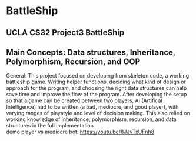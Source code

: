 # BattleShip
UCLA CS32 Project3 BattleShip
-----
Main Concepts: Data structures, Inheritance, Polymorphism, Recursion, and OOP 
-----
General: This project focused on developing from skeleton code, a working battleship game. Writing helper functions, deciding what kind of design or approach for the program, and choosing the right data structures can help save time and improve the flow of the program. After developing the setup so that a game can be created between two players, AI (Artifical Intelligence) had to be written (a bad, mediocre, and good player), with varying ranges of playstyle and level of decision making. This also relied on working knowledge of inheritance, polymorphism, recursion, and data structures in the full implementation.  
demo player vs mediocre bot: https://youtu.be/8JJvTxUFnh8
